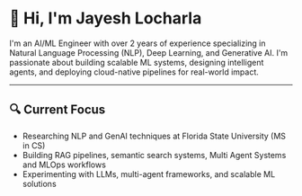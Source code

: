 # 👋 Hi, I'm Jayesh Locharla

I'm an AI/ML Engineer with over 2 years of experience specializing in Natural Language Processing (NLP), Deep Learning, and Generative AI. I'm passionate about building scalable ML systems, designing intelligent agents, and deploying cloud-native pipelines for real-world impact.

---

## 🔍 Current Focus
- Researching NLP and GenAI techniques at Florida State University (MS in CS)
- Building RAG pipelines, semantic search systems, Multi Agent Systems and MLOps workflows
- Experimenting with LLMs, multi-agent frameworks, and scalable ML solutions
